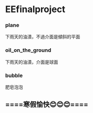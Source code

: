 # EEfinalproject



### plane 
	
下雨天的油漬，不過介面是傾斜的平面

### oil_on_the_ground 
	
下雨天的油漬，介面是球面

### bubble
	
肥皂泡泡


## ====寒假愉快:blush::blush::blush:====
